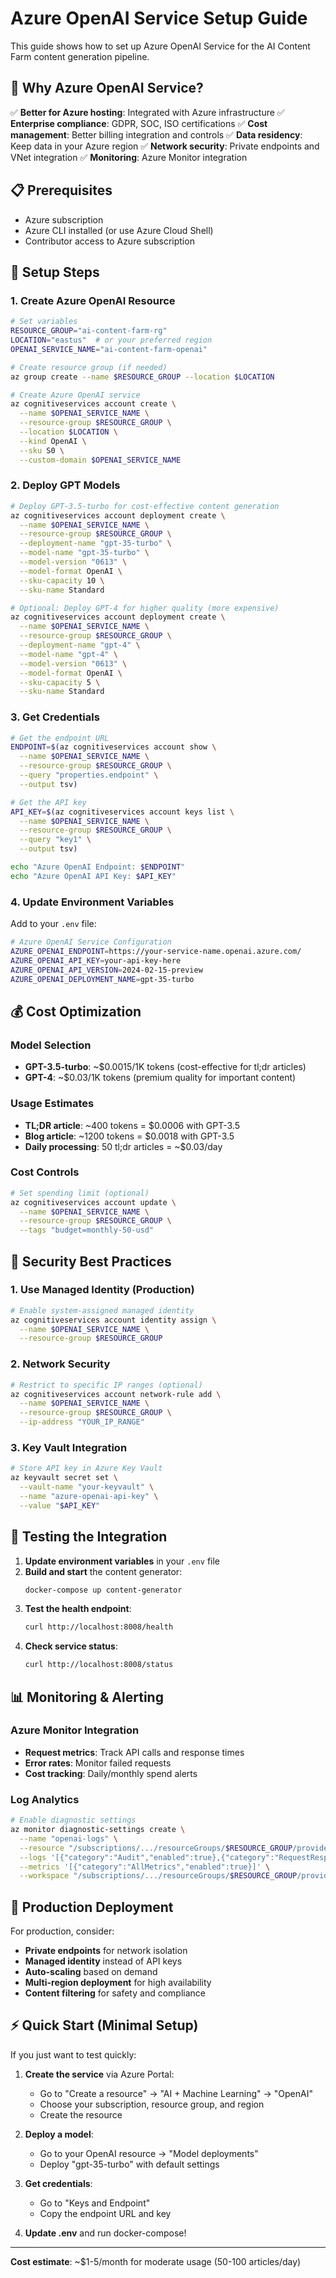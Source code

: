 # Azure OpenAI Service Setup Guide

This guide shows how to set up Azure OpenAI Service for the AI Content Farm content generation pipeline.

## 🎯 Why Azure OpenAI Service?

✅ **Better for Azure hosting**: Integrated with Azure infrastructure
✅ **Enterprise compliance**: GDPR, SOC, ISO certifications
✅ **Cost management**: Better billing integration and controls
✅ **Data residency**: Keep data in your Azure region
✅ **Network security**: Private endpoints and VNet integration
✅ **Monitoring**: Azure Monitor integration

## 📋 Prerequisites

- Azure subscription
- Azure CLI installed (or use Azure Cloud Shell)
- Contributor access to Azure subscription

## 🚀 Setup Steps

### 1. Create Azure OpenAI Resource

```bash
# Set variables
RESOURCE_GROUP="ai-content-farm-rg"
LOCATION="eastus"  # or your preferred region
OPENAI_SERVICE_NAME="ai-content-farm-openai"

# Create resource group (if needed)
az group create --name $RESOURCE_GROUP --location $LOCATION

# Create Azure OpenAI service
az cognitiveservices account create \
  --name $OPENAI_SERVICE_NAME \
  --resource-group $RESOURCE_GROUP \
  --location $LOCATION \
  --kind OpenAI \
  --sku S0 \
  --custom-domain $OPENAI_SERVICE_NAME
```

### 2. Deploy GPT Models

```bash
# Deploy GPT-3.5-turbo for cost-effective content generation
az cognitiveservices account deployment create \
  --name $OPENAI_SERVICE_NAME \
  --resource-group $RESOURCE_GROUP \
  --deployment-name "gpt-35-turbo" \
  --model-name "gpt-35-turbo" \
  --model-version "0613" \
  --model-format OpenAI \
  --sku-capacity 10 \
  --sku-name Standard

# Optional: Deploy GPT-4 for higher quality (more expensive)
az cognitiveservices account deployment create \
  --name $OPENAI_SERVICE_NAME \
  --resource-group $RESOURCE_GROUP \
  --deployment-name "gpt-4" \
  --model-name "gpt-4" \
  --model-version "0613" \
  --model-format OpenAI \
  --sku-capacity 5 \
  --sku-name Standard
```

### 3. Get Credentials

```bash
# Get the endpoint URL
ENDPOINT=$(az cognitiveservices account show \
  --name $OPENAI_SERVICE_NAME \
  --resource-group $RESOURCE_GROUP \
  --query "properties.endpoint" \
  --output tsv)

# Get the API key
API_KEY=$(az cognitiveservices account keys list \
  --name $OPENAI_SERVICE_NAME \
  --resource-group $RESOURCE_GROUP \
  --query "key1" \
  --output tsv)

echo "Azure OpenAI Endpoint: $ENDPOINT"
echo "Azure OpenAI API Key: $API_KEY"
```

### 4. Update Environment Variables

Add to your `.env` file:

```bash
# Azure OpenAI Service Configuration
AZURE_OPENAI_ENDPOINT=https://your-service-name.openai.azure.com/
AZURE_OPENAI_API_KEY=your-api-key-here
AZURE_OPENAI_API_VERSION=2024-02-15-preview
AZURE_OPENAI_DEPLOYMENT_NAME=gpt-35-turbo
```

## 💰 Cost Optimization

### Model Selection
- **GPT-3.5-turbo**: ~$0.0015/1K tokens (cost-effective for tl;dr articles)
- **GPT-4**: ~$0.03/1K tokens (premium quality for important content)

### Usage Estimates
- **TL;DR article**: ~400 tokens = $0.0006 with GPT-3.5
- **Blog article**: ~1200 tokens = $0.0018 with GPT-3.5
- **Daily processing**: 50 tl;dr articles = ~$0.03/day

### Cost Controls
```bash
# Set spending limit (optional)
az cognitiveservices account update \
  --name $OPENAI_SERVICE_NAME \
  --resource-group $RESOURCE_GROUP \
  --tags "budget=monthly-50-usd"
```

## 🔐 Security Best Practices

### 1. Use Managed Identity (Production)
```bash
# Enable system-assigned managed identity
az cognitiveservices account identity assign \
  --name $OPENAI_SERVICE_NAME \
  --resource-group $RESOURCE_GROUP
```

### 2. Network Security
```bash
# Restrict to specific IP ranges (optional)
az cognitiveservices account network-rule add \
  --name $OPENAI_SERVICE_NAME \
  --resource-group $RESOURCE_GROUP \
  --ip-address "YOUR_IP_RANGE"
```

### 3. Key Vault Integration
```bash
# Store API key in Azure Key Vault
az keyvault secret set \
  --vault-name "your-keyvault" \
  --name "azure-openai-api-key" \
  --value "$API_KEY"
```

## 🧪 Testing the Integration

1. **Update environment variables** in your `.env` file
2. **Build and start** the content generator:
   ```bash
   docker-compose up content-generator
   ```
3. **Test the health endpoint**:
   ```bash
   curl http://localhost:8008/health
   ```
4. **Check service status**:
   ```bash
   curl http://localhost:8008/status
   ```

## 📊 Monitoring & Alerting

### Azure Monitor Integration
- **Request metrics**: Track API calls and response times
- **Error rates**: Monitor failed requests
- **Cost tracking**: Daily/monthly spend alerts

### Log Analytics
```bash
# Enable diagnostic settings
az monitor diagnostic-settings create \
  --name "openai-logs" \
  --resource "/subscriptions/.../resourceGroups/$RESOURCE_GROUP/providers/Microsoft.CognitiveServices/accounts/$OPENAI_SERVICE_NAME" \
  --logs '[{"category":"Audit","enabled":true},{"category":"RequestResponse","enabled":true}]' \
  --metrics '[{"category":"AllMetrics","enabled":true}]' \
  --workspace "/subscriptions/.../resourceGroups/$RESOURCE_GROUP/providers/Microsoft.OperationalInsights/workspaces/your-workspace"
```

## 🔄 Production Deployment

For production, consider:
- **Private endpoints** for network isolation
- **Managed identity** instead of API keys
- **Auto-scaling** based on demand
- **Multi-region deployment** for high availability
- **Content filtering** for safety and compliance

## ⚡ Quick Start (Minimal Setup)

If you just want to test quickly:

1. **Create the service** via Azure Portal:
   - Go to "Create a resource" → "AI + Machine Learning" → "OpenAI"
   - Choose your subscription, resource group, and region
   - Create the resource

2. **Deploy a model**:
   - Go to your OpenAI resource → "Model deployments"
   - Deploy "gpt-35-turbo" with default settings

3. **Get credentials**:
   - Go to "Keys and Endpoint"
   - Copy the endpoint URL and key

4. **Update .env** and run docker-compose!

---

**Cost estimate**: ~$1-5/month for moderate usage (50-100 articles/day)
